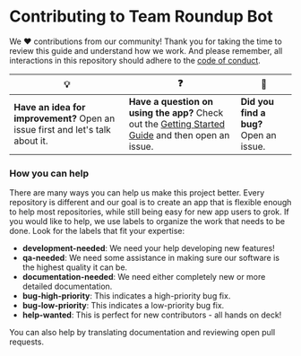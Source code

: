# Contributing to Team Roundup Bot

We :heart: contributions from our community! Thank you for taking the time to review this guide and understand how we work. And please remember, all interactions in this repository should adhere to the [code of conduct](code-of-conduct.md).

| :bulb: | :question: | :bug: |
| ------- | -------- | -------- |
| **Have an idea for improvement?** Open an issue first and let's talk about it. | **Have a question on using the app?** Check out the [Getting Started Guide](docs/getting-started.md) and then open an issue. | **Did you find a bug?** Open an issue. |

### How you can help

There are many ways you can help us make this project better. Every repository is different and our goal is to create an app that is flexible enough to help most repositories, while still being easy for new app users to grok. If you would like to help, we use labels to organize the work that needs to be done. Look for the labels that fit your expertise:

- **development-needed**: We need your help developing new features!
- **qa-needed**: We need some assistance in making sure our software is the highest quality it can be.
- **documentation-needed**: We need either completely new or more detailed documentation.
- **bug-high-priority**: This indicates a high-priority bug fix.
- **bug-low-priority**: This indicates a low-priority bug fix.
- **help-wanted**: This is perfect for new contributors - all hands on deck!

You can also help by translating documentation and reviewing open pull requests.
